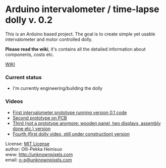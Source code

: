 Arduino intervalometer / time-lapse dolly v. 0.2
================================================

This is an Arduino based project. The goal is to create simple yet usable intervalometer and motor controlled dolly.

**Please read the wiki**, it's contains all the detailed information about components, costs etc.

[WIKI](https://github.com/skvark/Arduino-intervalometer---time-lapse-dolly/wiki)

### Current status

- I'm currently engineering/building the dolly

### Videos

- [First intervalometer prototype running version 0.1 code](http://www.youtube.com/watch?v=Y-RKiF_JtFg)
- [Second prototype on PCB](http://www.youtube.com/watch?v=gI8r_mp4LpY)
- [Third (not a prototype anymore: wooden panel, two displays, assembly done etc.) version](http://www.youtube.com/watch?v=fYHESAnv7hY)   
- [Fourth (first dolly video, still under construction) version](http://www.youtube.com/watch?v=RujWRubhIhQ)  

License: [MIT License](http://github.com/skvark/Arduino-intervalometer---time-lapse-dolly/blob/master/LICENSE.txt)  
author: Olli-Pekka Heinisuo    
www: http://unknownpixels.com     
email: o-p@unknownpixels.com    